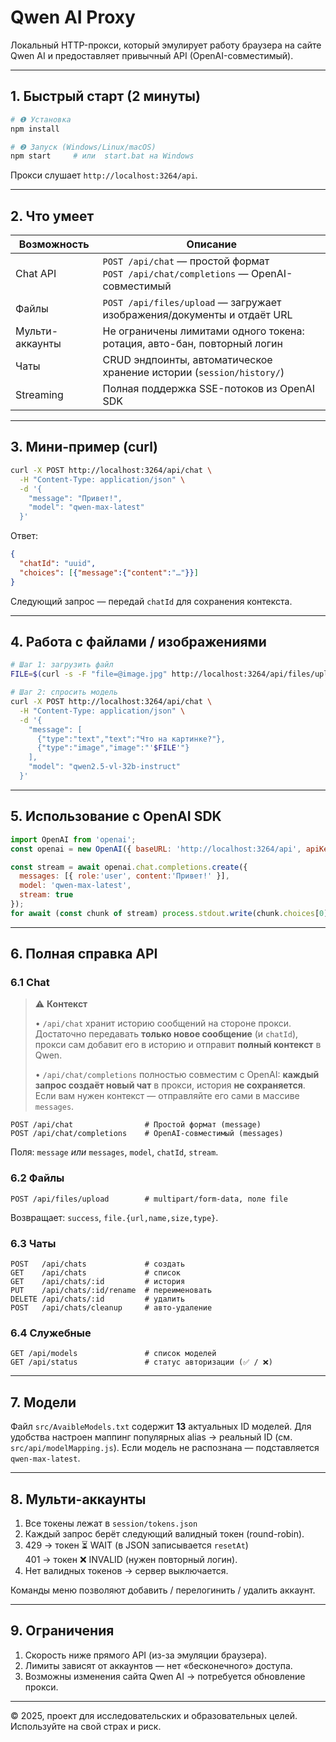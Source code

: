 # Qwen AI Proxy

Локальный HTTP-прокси, который эмулирует работу браузера на сайте Qwen AI и предоставляет привычный API (OpenAI-совместимый).


---

## 1. Быстрый старт (2 минуты)

```bash
# ❶ Установка
npm install

# ❷ Запуск (Windows/Linux/macOS)
npm start     # или  start.bat на Windows
```


Прокси слушает `http://localhost:3264/api`.

---

## 2. Что умеет

| Возможность | Описание |
|-------------|----------|
| Chat API    | `POST /api/chat` — простой формат <br/>`POST /api/chat/completions` — OpenAI-совместимый |
| Файлы       | `POST /api/files/upload` — загружает изображения/документы и отдаёт URL |
| Мульти-аккаунты | Не ограничены лимитами одного токена: ротация, авто-бан, повторный логин |
| Чаты        | CRUD эндпоинты, автоматическое хранение истории (`session/history/`) |
| Streaming   | Полная поддержка SSE-потоков из OpenAI SDK |

---

## 3. Мини-пример (curl)

```bash
curl -X POST http://localhost:3264/api/chat \
  -H "Content-Type: application/json" \
  -d '{
    "message": "Привет!",
    "model": "qwen-max-latest"
  }'
```

Ответ:

```json
{
  "chatId": "uuid",
  "choices": [{"message":{"content":"…"}}]
}
```

Следующий запрос — передай `chatId` для сохранения контекста.

---

## 4. Работа с файлами / изображениями

```bash
# Шаг 1: загрузить файл
FILE=$(curl -s -F "file=@image.jpg" http://localhost:3264/api/files/upload | jq -r .file.url)

# Шаг 2: спросить модель
curl -X POST http://localhost:3264/api/chat \
  -H "Content-Type: application/json" \
  -d '{
    "message": [
      {"type":"text","text":"Что на картинке?"},
      {"type":"image","image":"'$FILE'"}
    ],
    "model": "qwen2.5-vl-32b-instruct"
  }'
```

---

## 5. Использование с OpenAI SDK

```js
import OpenAI from 'openai';
const openai = new OpenAI({ baseURL: 'http://localhost:3264/api', apiKey: 'dummy' });

const stream = await openai.chat.completions.create({
  messages: [{ role:'user', content:'Привет!' }],
  model: 'qwen-max-latest',
  stream: true
});
for await (const chunk of stream) process.stdout.write(chunk.choices[0]?.delta?.content || '');
```

---

## 6. Полная справка API

### 6.1 Chat

> ⚠️ **Контекст**
>
> • `/api/chat` хранит историю сообщений на стороне прокси. Достаточно передавать **только новое сообщение** (и `chatId`), прокси сам добавит его в историю и отправит **полный контекст** в Qwen.
>
> • `/api/chat/completions` полностью совместим с OpenAI: **каждый запрос создаёт новый чат** в прокси, история **не сохраняется**. Если вам нужен контекст — отправляйте его сами в массиве `messages`.

```
POST /api/chat                # Простой формат (message)
POST /api/chat/completions    # OpenAI-совместимый (messages)
```

Поля: `message` *или* `messages`, `model`, `chatId`, `stream`.

### 6.2 Файлы

```
POST /api/files/upload        # multipart/form-data, поле file
```

Возвращает: `success`, `file.{url,name,size,type}`.

### 6.3 Чаты

```
POST   /api/chats             # создать
GET    /api/chats             # список
GET    /api/chats/:id         # история
PUT    /api/chats/:id/rename  # переименовать
DELETE /api/chats/:id         # удалить
POST   /api/chats/cleanup     # авто-удаление
```

### 6.4 Служебные

```
GET /api/models               # список моделей
GET /api/status               # статус авторизации (✅ / ❌)
```

---

## 7. Модели

Файл `src/AvaibleModels.txt` содержит **13** актуальных ID моделей. Для удобства настроен маппинг популярных alias → реальный ID (см. `src/api/modelMapping.js`).
Если модель не распознана — подставляется `qwen-max-latest`.

---

## 8. Мульти-аккаунты

1. Все токены лежат в `session/tokens.json`  
2. Каждый запрос берёт следующий валидный токен (round-robin).
3. 429 → токен ⏳ WAIT (в JSON записывается `resetAt`)  
   401 → токен ❌ INVALID (нужен повторный логин).
4. Нет валидных токенов → сервер выключается.

Команды меню позволяют добавить / перелогинить / удалить аккаунт.

---

## 9. Ограничения

1. Скорость ниже прямого API (из-за эмуляции браузера).  
2. Лимиты зависят от аккаунтов — нет «бесконечного» доступа.  
3. Возможны изменения сайта Qwen AI → потребуется обновление прокси.

---

© 2025, проект для исследовательских и образовательных целей. Используйте на свой страх и риск.

